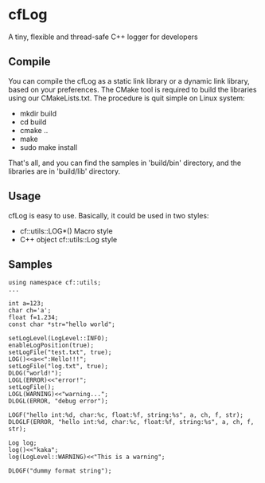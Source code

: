 # cfLog
A tiny, flexible and thread-safe C++ logger for developers

## Compile
You can compile the cfLog as a static link library or a dynamic link library, based on your preferences. The CMake tool is required to build the libraries using our CMakeLists.txt. The procedure is quit simple on Linux system:
- mkdir build
- cd build
- cmake ..
- make
- sudo make install

That's all, and you can find the samples in 'build/bin' directory, and the libraries are in 'build/lib' directory.

## Usage
cfLog is easy to use. Basically, it could be used in two styles:
- cf::utils::LOG*() Macro style 
- C++ object cf::utils::Log style

## Samples

    using namespace cf::utils;
    ...
    
    int a=123;
    char ch='a';
    float f=1.234;
    const char *str="hello world";
    
    setLogLevel(LogLevel::INFO);
    enableLogPosition(true);
    setLogFile("test.txt", true);
    LOG()<<a<<":Hello!!!";
    setLogFile("log.txt", true);
    DLOG("world!");
    LOGL(ERROR)<<"error!";
    setLogFile();
    LOGL(WARNING)<<"warning...";
    DLOGL(ERROR, "debug error");
    
    LOGF("hello int:%d, char:%c, float:%f, string:%s", a, ch, f, str);
    DLOGLF(ERROR, "hello int:%d, char:%c, float:%f, string:%s", a, ch, f, str);
    
    Log log;
    log()<<"kaka";
    log(LogLevel::WARNING)<<"This is a warning";
    
    DLOGF("dummy format string");
